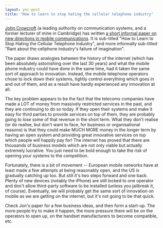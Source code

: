 ```yaml
---
layout: ync-post
title: "How to learn to stop hating the cellular telephone industry"
---
```


[John Crowcroft](http://www.cl.cam.ac.uk/~jac22/) (a leading authority on communication systems, and
a former lecturer of mine in Cambridge) has written
[a short informal paper on new directions in mobile
communications](http://www.cl.cam.ac.uk/~jac22/out/cell-by-date.pdf). It is sub-titled "How to Learn
to Stop Hating the Cellular Telephone Industry", and more informally sub-titled "Rant about the
cellphone industry's failure of imagination".

The paper draws analogies between the history of the
internet (which has been absolutely astonishing over the last 30 years) and what the mobile phone
industry could have done in the same time, had it taken the same sort of approach to innovation.
Instead, the mobile telephone operators chose to lock down their systems, tightly control everything
which goes in and out of them, and as a result have hardly experienced any innovation at all.

The
key problem appears to be the fact that the telecoms companies have made a LOT of money from
massively restricted services in the past, and they are continuing to do so today. If they open
their systems and make it easy for third parties to provide services on top of them, they are
probably going to lose some of that revenue in the short term. What they don't realise (or do
realise, but don't want to face, for business or organisational reasons) is that they could make
MUCH MORE money in the longer term by having an open system and providing great innovative services
on top which people will happily pay for! The internet has proved that there are thousands of
business models which are not only viable but actually extremely lucrative. You just need to be bold
enough to take the risk of opening your systems to the competition.

Fortunately, there is a bit of
movement -- European mobile networks have at least made a few attempts at being reasonably open, and
the US is gradually catching up too. But still it's two steps forward and one back. Plenty of new
devices (notably the iPhone) are still locked to one operator and don't allow third-party software
to be installed (unless you jailbreak it, of course). Eventually, we will probably get the same sort
of innovation on mobile as we are getting on the internet, but it's not going to be that
quick.

Check Jon's paper for a few business ideas, and then form a start-up. The more people try to
make it happen, the more pressure there will be on the operators to open up, on the handset
manufacturers to become compatible, etc.
